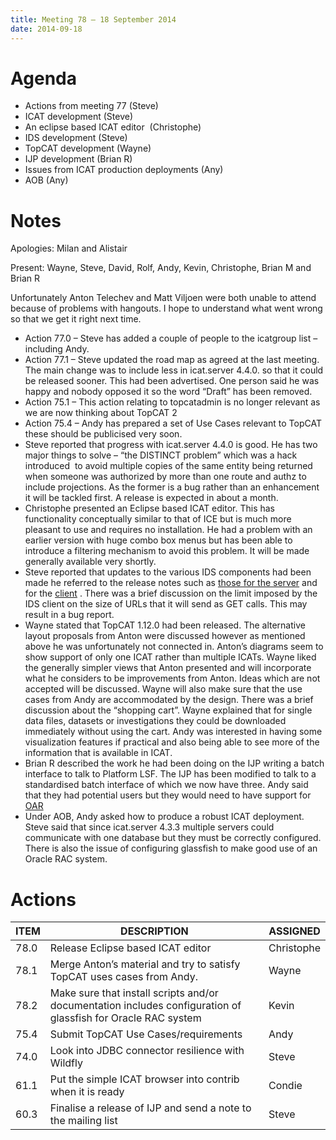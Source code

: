 ```yaml
---
title: Meeting 78 – 18 September 2014
date: 2014-09-18
---
```


# Agenda

  - Actions from meeting 77 (Steve)
  - ICAT development (Steve)
  - An eclipse based ICAT editor  (Christophe)
  - IDS development (Steve)
  - TopCAT development (Wayne)
  - IJP development (Brian R)
  - Issues from ICAT production deployments (Any)
  - AOB (Any)

# Notes

Apologies: Milan and Alistair

Present: Wayne, Steve, David, Rolf, Andy, Kevin, Christophe, Brian M and
Brian R

Unfortunately Anton Telechev and Matt Viljoen were both unable to attend
because of problems with hangouts. I hope to understand what went wrong
so that we get it right next time.

  - Action 77.0 – Steve has added a couple of people to the icatgroup
    list – including Andy.
  - Action 77.1 – Steve updated the road map as agreed at the last
    meeting. The main change was to include less in icat.server 4.4.0.
    so that it could be released sooner. This had been advertised. One
    person said he was happy and nobody opposed it so the word “Draft”
    has been removed.
  - Action 75.1 – This action relating to topcatadmin is no longer
    relevant as we are now thinking about TopCAT 2
  - Action 75.4 – Andy has prepared a set of Use Cases relevant to
    TopCAT these should be publicised very soon.
  - Steve reported that progress with icat.server 4.4.0 is good. He has
    two major things to solve – “the DISTINCT problem” which was a hack
    introduced  to avoid multiple copies of the same entity being
    returned when someone was authorized by more than one route and
    authz to include projections. As the former is a bug rather than an
    enhancement it will be tackled first. A release is expected in about
    a month.
  - Christophe presented an Eclipse based ICAT editor. This has
    functionality conceptually similar to that of ICE but is much more
    pleasant to use and requires no installation. He had a problem with
    an earlier version with huge combo box menus but has been able to
    introduce a filtering mechanism to avoid this problem. It will be
    made generally available very shortly.
  - Steve reported that updates to the various IDS components had been
    made he referred to the release notes such as [those for the
    server](http://icatproject.org/mvn/site/ids/server/1.2.0/release-notes.html)
    and for the
    [client](http://icatproject.org/mvn/site/ids/client/1.1.0/release-notes.html)
    . There was a brief discussion on the limit imposed by the IDS
    client on the size of URLs that it will send as GET calls. This may
    result in a bug report.
  - Wayne stated that TopCAT 1.12.0 had been released. The alternative
    layout proposals from Anton were discussed however as mentioned
    above he was unfortunately not connected in. Anton’s diagrams seem
    to show support of only one ICAT rather than multiple ICATs. Wayne
    liked the generally simpler views that Anton presented and will
    incorporate what he considers to be improvements from Anton. Ideas
    which are not accepted will be discussed. Wayne will also make sure
    that the use cases from Andy are accommodated by the design. There
    was a brief discussion about the “shopping cart”. Wayne explained
    that for single data files, datasets or investigations they could be
    downloaded immediately without using the cart. Andy was interested
    in having some visualization features if practical and also being
    able to see more of the information that is available in ICAT.
  - Brian R described the work he had been doing on the IJP writing a
    batch interface to talk to Platform LSF. The IJP has been modified
    to talk to a standardised batch interface of which we now have
    three. Andy said that they had potential users but they would need
    to have support for [OAR](http://oar.imag.fr/dokuwiki/doku.php)
  - Under AOB, Andy asked how to produce a robust ICAT deployment. Steve
    said that since icat.server 4.3.3 multiple servers could communicate
    with one database but they must be correctly configured. There is
    also the issue of configuring glassfish to make good use of an
    Oracle RAC
system.

# Actions

| ITEM | DESCRIPTION                                                                                                   | ASSIGNED   |
| ---- | ------------------------------------------------------------------------------------------------------------- | ---------- |
| 78.0 | Release Eclipse based ICAT editor                                                                             | Christophe |
| 78.1 | Merge Anton’s material and try to satisfy TopCAT uses cases from Andy.                                        | Wayne      |
| 78.2 | Make sure that install scripts and/or documentation includes configuration of glassfish for Oracle RAC system | Kevin      |
| 75.4 | Submit TopCAT Use Cases/requirements                                                                          | Andy       |
| 74.0 | Look into JDBC connector resilience with Wildfly                                                              | Steve      |
| 61.1 | Put the simple ICAT browser into contrib when it is ready                                                     | Condie     |
| 60.3 | Finalise a release of IJP and send a note to the mailing list                                                 | Steve      |
